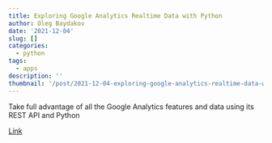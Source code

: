 ```yaml
---
title: Exploring Google Analytics Realtime Data with Python
author: Oleg Baydakov
date: '2021-12-04'
slug: []
categories:
  - python
tags:
  - apps
description: ''
thumbnail: '/post/2021-12-04-exploring-google-analytics-realtime-data-with-python/images/image.jpeg'
---
```


Take full advantage of all the Google Analytics features and data using its REST API and Python

[Link](https://towardsdatascience.com/exploring-google-analytics-realtime-data-with-python-8625849c7d7a)